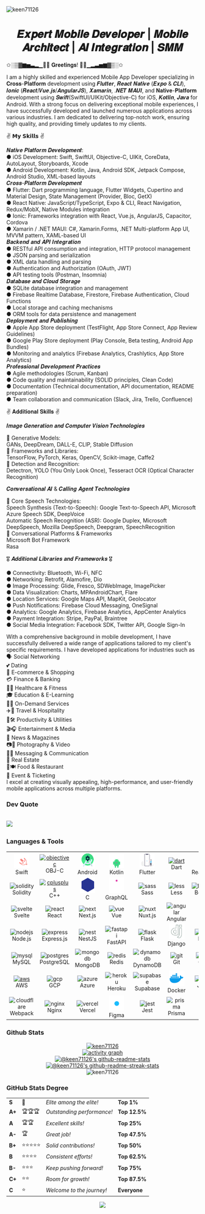 <p align="left"> <img src="https://komarev.com/ghpvc/?username=keen71126&label=Profile%20views&color=0e75b6&style=flat" alt="keen71126" /> </p>

<h1 align="center">𝑬𝒙𝒑𝒆𝒓𝒕 𝑴𝒐𝒃𝒊𝒍𝒆 𝑫𝒆𝒗𝒆𝒍𝒐𝒑𝒆𝒓 | 𝑴𝒐𝒃𝒊𝒍𝒆 𝑨𝒓𝒄𝒉𝒊𝒕𝒆𝒄𝒕 | 𝑨𝑰 𝑰𝒏𝒕𝒆𝒈𝒓𝒂𝒕𝒊𝒐𝒏 | 𝑺𝑴𝑴</h1>

<div>
<p>✩░▒▓▆▅▃▂▁👋😀 𝐆𝐫𝐞𝐞𝐭𝐢𝐧𝐠𝐬! 👋😄▁▂▃▅▆▓▒░✩

I am a highly skilled and experienced Mobile App Developer specializing in 𝐂𝐫𝐨𝐬𝐬-𝐏𝐥𝐚𝐭𝐟𝐨𝐫𝐦 development using 𝑭𝒍𝒖𝒕𝒕𝒆𝒓, 𝑹𝒆𝒂𝒄𝒕 𝑵𝒂𝒕𝒊𝒗𝒆 (𝑬𝒙𝒑𝒐 & 𝑪𝑳𝑰), 𝑰𝒐𝒏𝒊𝒄 (𝑹𝒆𝒂𝒄𝒕/𝑽𝒖𝒆.𝒋𝒔/𝑨𝒏𝒈𝒖𝒍𝒂𝒓𝑱𝑺), 𝑿𝒂𝒎𝒂𝒓𝒊𝒏, .𝑵𝑬𝑻 𝑴𝑨𝑼𝑰, and 𝐍𝐚𝐭𝐢𝐯𝐞-𝐏𝐥𝐚𝐭𝐟𝐨𝐫𝐦 development using 𝑺𝒘𝒊𝒇𝒕(SwiftUI/UIKit/Objective-C) for iOS, 𝑲𝒐𝒕𝒍𝒊𝒏, 𝑱𝒂𝒗𝒂 for Android. With a strong focus on delivering exceptional mobile experiences, I have successfully developed and launched numerous applications across various industries. I am dedicated to delivering top-notch work, ensuring high quality, and providing timely updates to my clients.

✌ 𝗠𝘆 𝗦𝗸𝗶𝗹𝗹𝘀 ✌

𝑵𝒂𝒕𝒊𝒗𝒆 𝑷𝒍𝒂𝒕𝒇𝒐𝒓𝒎 𝑫𝒆𝒗𝒆𝒍𝒐𝒑𝒎𝒆𝒏𝒕:<br/>
● iOS Development: Swift, SwiftUI, Objective-C, UIKit, CoreData, AutoLayout, Storyboards, Xcode<br/>
● Android Development: Kotlin, Java, Android SDK, Jetpack Compose, Android Studio, XML-based layouts<br/>
𝑪𝒓𝒐𝒔𝒔-𝑷𝒍𝒂𝒕𝒇𝒐𝒓𝒎 𝑫𝒆𝒗𝒆𝒍𝒐𝒑𝒎𝒆𝒏𝒕<br/>
● Flutter: Dart programming language, Flutter Widgets, Cupertino and Material Design, State Management (Provider, Bloc, GetX)<br/>
● React Native: JavaScript/TypeScript, Expo & CLI, React Navigation, Redux/MobX, Native Modules integration<br/>
● Ionic: Frameworks integration with React, Vue.js, AngularJS, Capacitor, Cordova<br/>
● Xamarin / .NET MAUI: C#, Xamarin.Forms, .NET Multi-platform App UI, MVVM pattern, XAML-based UI<br/>
𝑩𝒂𝒄𝒌𝒆𝒏𝒅 𝒂𝒏𝒅 𝑨𝑷𝑰 𝑰𝒏𝒕𝒆𝒈𝒓𝒂𝒕𝒊𝒐𝒏<br/>
● RESTful API consumption and integration, HTTP protocol management<br/>
● JSON parsing and serialization<br/>
● XML data handling and parsing<br/>
● Authentication and Authorization (OAuth, JWT)<br/>
● API testing tools (Postman, Insomnia)<br/>
𝑫𝒂𝒕𝒂𝒃𝒂𝒔𝒆 𝒂𝒏𝒅 𝑪𝒍𝒐𝒖𝒅 𝑺𝒕𝒐𝒓𝒂𝒈𝒆<br/>
● SQLite database integration and management<br/>
● Firebase Realtime Database, Firestore, Firebase Authentication, Cloud Functions<br/>
● Local storage and caching mechanisms<br/>
● ORM tools for data persistence and management<br/>
𝑫𝒆𝒑𝒍𝒐𝒚𝒎𝒆𝒏𝒕 𝒂𝒏𝒅 𝑷𝒖𝒃𝒍𝒊𝒔𝒉𝒊𝒏𝒈<br/>
● Apple App Store deployment (TestFlight, App Store Connect, App Review Guidelines)<br/>
● Google Play Store deployment (Play Console, Beta testing, Android App Bundles)<br/>
● Monitoring and analytics (Firebase Analytics, Crashlytics, App Store Analytics)<br/>
𝑷𝒓𝒐𝒇𝒆𝒔𝒔𝒊𝒐𝒏𝒂𝒍 𝑫𝒆𝒗𝒆𝒍𝒐𝒑𝒎𝒆𝒏𝒕 𝑷𝒓𝒂𝒄𝒕𝒊𝒄𝒆𝒔<br/>
● Agile methodologies (Scrum, Kanban)<br/>
● Code quality and maintainability (SOLID principles, Clean Code)<br/>
● Documentation (Technical documentation, API documentation, README preparation)<br/>
● Team collaboration and communication (Slack, Jira, Trello, Confluence)<br/>

✌ 𝐀𝐝𝐝𝐢𝐭𝐢𝐨𝐧𝐚𝐥 𝐒𝐤𝐢𝐥𝐥𝐬 ✌

𝑰𝒎𝒂𝒈𝒆 𝑮𝒆𝒏𝒆𝒓𝒂𝒕𝒊𝒐𝒏 𝒂𝒏𝒅 𝑪𝒐𝒎𝒑𝒖𝒕𝒆𝒓 𝑽𝒊𝒔𝒊𝒐𝒏 𝑻𝒆𝒄𝒉𝒏𝒐𝒍𝒐𝒈𝒊𝒆𝒔

🌟 Generative Models:<br/>
GANs, DeepDream, DALL-E, CLIP, Stable Diffusion<br/>
🌟 Frameworks and Libraries:<br/>
TensorFlow, PyTorch, Keras, OpenCV, Scikit-image, Caffe2<br/>
🌟 Detection and Recognition:<br/>
Detectron, YOLO (You Only Look Once), Tesseract OCR (Optical Character Recognition)<br/>

𝑪𝒐𝒏𝒗𝒆𝒓𝒔𝒂𝒕𝒊𝒐𝒏𝒂𝒍 𝑨𝑰 & 𝑪𝒂𝒍𝒍𝒊𝒏𝒈 𝑨𝒈𝒆𝒏𝒕 𝑻𝒆𝒄𝒉𝒏𝒐𝒍𝒐𝒈𝒊𝒆𝒔

🌟 Core Speech Technologies:<br/>
Speech Synthesis (Text-to-Speech): Google Text-to-Speech API, Microsoft Azure Speech SDK, DeepVoice<br/>
Automatic Speech Recognition (ASR): Google Duplex, Microsoft DeepSpeech, Mozilla DeepSpeech, Deepgram, SpeechRecognition<br/>
🌟 Conversational Platforms & Frameworks<br/>
Microsoft Bot Framework<br/>
Rasa<br/>

🎖 𝑨𝒅𝒅𝒊𝒕𝒊𝒐𝒏𝒂𝒍 𝑳𝒊𝒃𝒓𝒂𝒓𝒊𝒆𝒔 𝒂𝒏𝒅 𝑭𝒓𝒂𝒎𝒆𝒘𝒐𝒓𝒌𝒔 🎖

● Connectivity: Bluetooth, Wi-Fi, NFC<br/>
● Networking: Retrofit, Alamofire, Dio<br/>
● Image Processing: Glide, Fresco, SDWebImage, ImagePicker<br/>
● Data Visualization: Charts, MPAndroidChart, Flare<br/>
● Location Services: Google Maps API, MapKit, Geolocator<br/>
● Push Notifications: Firebase Cloud Messaging, OneSignal<br/>
● Analytics: Google Analytics, Firebase Analytics, AppCenter Analytics<br/>
● Payment Integration: Stripe, PayPal, Braintree<br/>
● Social Media Integration: Facebook SDK, Twitter API, Google Sign-In<br/>

With a comprehensive background in mobile development, I have successfully delivered a wide range of applications tailored to my client's specific requirements.
I have developed applications for industries such as<br/>
🗣️ Social Networking<br/>
💕 Dating<br/>
🛒 E-commerce & Shopping<br/>
💳 Finance & Banking<br/>
🏥💪 Healthcare & Fitness<br/>
🎓 Education & E-Learning<br/>
🚗🛵 On-Demand Services<br/>
✈️🏨 Travel & Hospitality<br/>
📅🛠️ Productivity & Utilities<br/>
🎬🎧 Entertainment & Media<br/>
📰 News & Magazines<br/>
📷🎥 Photography & Video<br/>
💬📱 Messaging & Communication<br/>
🏡 Real Estate<br/>
🍔🍽️ Food & Restaurant<br/>
🎫 Event & Ticketing<br/>
I excel at creating visually appealing, high-performance, and user-friendly mobile applications across multiple platforms.</p>

</div>

### Dev Quote

## ![](https://quotes-github-readme.vercel.app/api?type=horizontal&theme=light)

### Languages & Tools

<table align="center">
  <tr>
      <td align="center" width="96">
          <a href="https://developer.apple.com/swift/" target="_blank" rel="noreferrer"> <img src="./assets/swift.svg" alt="swift" width="40" height="40"/> </a> 
      <br>Swift
    </td>
    <td align="center" width="96">
        <a href="https://developer.apple.com/library/archive/documentation/Cocoa/Conceptual/ProgrammingWithObjectiveC/Introduction/Introduction.html" target="_blank" rel="noreferrer"> <img src="https://www.vectorlogo.zone/logos/apple_objectivec/apple_objectivec-icon.svg" alt="objectivec" width="40" height="40"/> </a> 
      <br>OBJ-C
    </td>
    <td align="center" width="96">
          <a href="https://developer.android.com" target="_blank" rel="noreferrer"> <img src="./assets/android.gif" alt="android" width="40" height="40"/> </a> 
      <br>Android
    </td>
    <td align="center" width="96">
          <a href="https://kotlinlang.org" target="_blank" rel="noreferrer"> <img src="./assets/kotlin.gif" alt="kotlin" width="40" height="40"/> </a> 
      <br>Kotlin
    </td>
    <td align="center"  width="96">
          <a href="https://flutter.dev" target="_blank" rel="noreferrer"> <img src="./assets/flutter.gif" alt="flutter" width="40" height="40"/> </a> 
      <br>Flutter
    </td>
    <td align="center" width="96">
         <a href="https://dart.dev" target="_blank" rel="noreferrer"> <img src="https://www.vectorlogo.zone/logos/dartlang/dartlang-icon.svg" alt="dart" width="40" height="40"/> </a> 
      <br>Dart
    </td>
        <td align="center" width="96">
          <a href="https://reactnative.dev/" target="_blank" rel="noreferrer"> <img src="./assets/react.gif" alt="reactnative" width="40" height="40"/> </a> 
      <br>ReactNative
    </td>
    <td align="center" width="96">
          <a href="https://ionicframework.com" target="_blank" rel="noreferrer"> <img src="https://upload.wikimedia.org/wikipedia/commons/d/d1/Ionic_Logo.svg" alt="ionic" width="40" height="40"/> </a> 
      <br>Ionic
    </td>
    <td align="center" width="96">
         <a href="https://dotnet.microsoft.com/apps/xamarin" target="_blank" rel="noreferrer"> <img src="https://raw.githubusercontent.com/detain/svg-logos/780f25886640cef088af994181646db2f6b1a3f8/svg/xamarin.svg" alt="xamarin" width="40" height="40"/> </a> 
      <br>Xamarin
    </td>
  </tr>
  <tr>
    <td align="center"  width="96">
        <img src="https://skillicons.dev/icons?i=solidity" width="48" height="48" alt="solidity" />
      <br>Solidity
    </td>
    <td align="center" width="96">
          <a href="https://www.w3schools.com/cpp/" target="_blank" rel="noreferrer"> <img src="https://techstack-generator.vercel.app/cpp-icon.svg" alt="cplusplus" width="40" height="40"/> </a> 
      <br>C++
    </td>
    <td align="center" width="96">
          <a href="https://www.cprogramming.com/" target="_blank" rel="noreferrer"> <img src="./assets//c.gif" alt="c" width="40" height="40"/> </a> 
      <br>C
    </td>
    <td align="center" width="96">
          <a href="https://graphql.org" target="_blank" rel="noreferrer"> <img src="./assets/graphql.svg" alt="graphql" width="40" height="40"/> </a> 
      <br>GraphQL
    </td>
    <td align="center" width="96">
        <img src="https://techstack-generator.vercel.app/sass-icon.svg" width="48" height="48" alt="sass" />
      <br>Sass
    </td>
    <td align="center" width="96">
        <img src="https://skillicons.dev/icons?i=less" width="48" height="48" alt="less" />
      <br>Less
    </td>
    <td align="center" width="96">
        <img src="https://skillicons.dev/icons?i=bootstrap" width="48" height="48" alt="bootstrap" />
      <br>Bootstrap
    </td>
    <td align="center" width="96">
        <img src="https://skillicons.dev/icons?i=tailwind" width="48" height="48" alt="tailwind" />
      <br>Tailwind
    </td>
    <td align="center" width="96">
        <img src="https://skillicons.dev/icons?i=mui" width="48" height="48" alt="mui" />
      <br>MUI
    </td>
  </tr>
  <tr>
    <td align="center" width="96">
        <img src="https://skillicons.dev/icons?i=svelte" width="48" height="48" alt="svelte" />
      <br>Svelte
    </td>
    <td align="center"  width="96">
        <img src="https://techstack-generator.vercel.app/react-icon.svg" width="48" height="48" alt="react" />
      <br>React
    </td>
    <td align="center" width="96">
        <img src="https://skillicons.dev/icons?i=next" width="48" height="48" alt="next" />
      <br>Next.js
    </td>
    <td align="center" width="96">
        <img src="https://skillicons.dev/icons?i=vue" width="48" height="48" alt="vue" />
      <br>Vue
    </td>
    <td align="center" width="96">
        <img src="https://skillicons.dev/icons?i=nuxt" width="48" height="48" alt="nuxt" />
      <br>Nuxt.js
    </td>
    <td align="center" width="96">
        <img src="https://skillicons.dev/icons?i=angular" width="48" height="48" alt="angular" />
      <br>Angular
    </td>
    <td align="center" width="96">
        <img src="https://skillicons.dev/icons?i=lit" width="48" height="48" alt="lit" />
      <br>Lit
    </td>
    <td align="center" width="96">
        <img src="https://skillicons.dev/icons?i=ember" width="48" height="48" alt="ember" />
      <br>Ember.js
    </td>
    <td align="center" width="96">
        <img src="https://skillicons.dev/icons?i=solidjs" width="48" height="48" alt="solidjs" />
      <br>SolidJS
    </td>
  </tr>
  <tr>
    <td align="center"  width="96">
        <img src="https://skillicons.dev/icons?i=nodejs" width="48" height="48" alt="nodejs" />
      <br>Node.js
    </td>
    <td align="center" width="96">
        <img src="https://skillicons.dev/icons?i=express" width="48" height="48" alt="express" />
      <br>Express.js
    </td>
    <td align="center" width="96">
        <img src="https://skillicons.dev/icons?i=nest" width="48" height="48" alt="nest" />
      <br>NestJS
    </td>
    <td align="center" width="96">
        <img src="https://skillicons.dev/icons?i=fastapi" width="48" height="48" alt="fastapi" />
      <br>FastAPI
    </td>
    <td align="center" width="96">
        <img src="https://skillicons.dev/icons?i=flask" width="48" height="48" alt="flask" />
      <br>Flask
    </td>
    <td align="center" width="96">
          <a href="https://www.djangoproject.com/" target="_blank" rel="noreferrer"> <img src=".//assets//django.svg" alt="django" width="40" height="40"/> </a> 
      <br>Django
    </td>
    <td align="center" width="96">
        <img src="https://techstack-generator.vercel.app/python-icon.svg" width="48" height="48" alt="Python" />
      <br>Python
    </td>
    <td align="center" width="96">
        <img src="https://skillicons.dev/icons?i=laravel" width="48" height="48" alt="laravel" />
      <br>Laravel
    </td>
    <td align="center" width="96">
        <img src="https://skillicons.dev/icons?i=rails" width="48" height="48" alt="rails" />
      <br>RoR
    </td>
  </tr>
  <tr>
    <td align="center"  width="96">
        <img src="https://techstack-generator.vercel.app/mysql-icon.svg" width="48" height="48" alt="mysql" />
      <br>MySQL
    </td>
    <td align="center" width="96">
        <img src="https://skillicons.dev/icons?i=postgres" width="48" height="48" alt="postgres" />
      <br>PostgreSQL
    </td>
    <td align="center" width="96">
        <img src="https://skillicons.dev/icons?i=mongodb" width="48" height="48" alt="mongodb" />
      <br>MongoDB
    </td>
    <td align="center" width="96">
        <img src="https://skillicons.dev/icons?i=redis" width="48" height="48" alt="redis" />
      <br>Redis
    </td>
    <td align="center" width="96">
        <img src="https://skillicons.dev/icons?i=dynamodb" width="48" height="48" alt="dynamodb" />
      <br>DynamoDB
    </td>
    <td align="center" width="96">
        <img src="https://skillicons.dev/icons?i=git" width="48" height="48" alt="git" />
      <br>Git
    </td>
    <td align="center" width="96">
        <img src="https://techstack-generator.vercel.app/github-icon.svg" width="48" height="48" alt="github" />
      <br>GitHub
    </td>
    <td align="center" width="96">
        <img src="https://skillicons.dev/icons?i=gitlab" width="48" height="48" alt="gitlab" />
      <br>GitLab
    </td>
    <td align="center" width="96">
        <img src="https://skillicons.dev/icons?i=bitbucket" width="48" height="48" alt="bitbucket" />
      <br>Bitbucket
    </td>
  </tr>
  <tr>
    <td align="center"  width="96">
          <a href="https://aws.amazon.com" target="_blank" rel="noreferrer"> <img src="https://techstack-generator.vercel.app/aws-icon.svg" alt="aws" width="40" height="40"/> </a> 
      <br>AWS
    </td>
    <td align="center" width="96">
        <img src="https://skillicons.dev/icons?i=gcp" width="48" height="48" alt="gcp" />
      <br>GCP
    </td>
    <td align="center" width="96">
        <img src="https://skillicons.dev/icons?i=azure" width="48" height="48" alt="azure" />
      <br>Azure
    </td>
    <td align="center" width="96">
        <img src="https://skillicons.dev/icons?i=heroku" width="48" height="48" alt="heroku" />
      <br>Heroku
    </td>
    <td align="center" width="96">
        <img src="https://skillicons.dev/icons?i=supabase" width="48" height="48" alt="supabase" />
      <br>Supabase
    </td>
    <td align="center" width="96">
          <a href="https://www.docker.com/" target="_blank" rel="noreferrer"> <img src="./assets/docker.svg" alt="docker" width="40" height="40"/> </a> 
      <br>Docker
    </td>
    <td align="center" width="96">
        <img src="https://skillicons.dev/icons?i=jenkins" width="48" height="48" alt="jenkins" />
      <br>Jenkins
    </td>
    <td align="center" width="96">
        <img src="https://techstack-generator.vercel.app/kubernetes-icon.svg" width="48" height="48" alt="kubernetes" />
      <br>Kubernetes
    </td>
    <td align="center" width="96">
        <img src="https://skillicons.dev/icons?i=terraform" width="48" height="48" alt="terraform" />
      <br>Terraform
    </td>
  </tr>
  <tr>
    <td align="center" width="96">
        <img src="https://techstack-generator.vercel.app/webpack-icon.svg" width="48" height="48" alt="cloudflare" />
      <br>Webpack
    </td>
    <td align="center" width="96">
        <img src="https://techstack-generator.vercel.app/nginx-icon.svg" width="48" height="48" alt="nginx" />
      <br>Nginx
    </td>
    <td align="center" width="96">
        <img src="https://skillicons.dev/icons?i=vercel" width="48" height="48" alt="vercel" />
      <br>Vercel
    </td>
    <td align="center" width="96">
          <a href="https://www.figma.com/" target="_blank" rel="noreferrer"> <img src="./assets/figma.gif" alt="figma" width="40" height="40"/> </a> 
      <br>Figma
    </td>
    <td align="center" width="96">
        <img src="https://techstack-generator.vercel.app/jest-icon.svg" width="48" height="48" alt="jest" />
      <br>Jest
    </td>
    <td align="center" width="96">
        <img src="https://skillicons.dev/icons?i=prisma" width="48" height="48" alt="prisma" />
      <br>Prisma
    </td>
    <td align="center" width="96">
        <img src="https://skillicons.dev/icons?i=ai" width="48" height="48" alt="ai" />
      <br>AI
    </td>
    <td align="center" width="96">
        <img src="https://skillicons.dev/icons?i=bash" width="48" height="48" alt="bash" />
      <br>Bash
    </td>
     <td align="center" width="96">
        <img src="https://techstack-generator.vercel.app/java-icon.svg" width="48" height="48" alt="bash" />
      <br>Java
    </td>
  </tr>
</table>

### Github Stats

<div align="center"><a href="https://github.com/keen71126?tab=achievements"><img src="https://github-profile-trophy.vercel.app/?username=keen71126&theme=onestar&no-frame=false" alt="keen71126"/></a></div>
<div align="center">
<a href="https://github.com/keen71126">
<img src="https://github-readme-activity-graph.vercel.app/graph?username=keen71126&theme=react-dark&hide_border=false&hide_title=false&area=true&custom_title=Total%20contribution%20graph%20in%20all%20repo" alt="activity graph">
</a>
</div>
<div align="center">
 <a href="https://github.com/keen71126?tab=repositories"><img src="https://github-readme-stats.vercel.app/api?username=keen71126&theme=gotham&show_icons=true&count_private=true&hide_border=false" alt="@keen71126's github-readme-stats"/></a>
<a href="https://github.com/keen71126?tab=stars"><img src="https://github-readme-streak-stats.herokuapp.com?user=keen71126&theme=gotham&hide_border=false&date_format=M%20j%5B%2C%20Y%5D" alt="@keen71126's github-readme-streak-stats"/></a>
</div>
<div align="center">
<img src="https://github-readme-stats-one-bice.vercel.app/api/top-langs?username=keen71126&theme=gotham&hide_border=false&show_icons=true&locale=en&layout=compact" alt="keen71126"/>
</div>

### GitHub Stats Degree

<div align="left">
<table>
<tr>
<td><strong>S</strong></td>
<td>👑</td>
<td><em>Elite among the elite!</em></td>
<td><strong>Top 1%</strong></td>
</tr>
<tr>
<td><strong>A+</strong></td>
<td>🏆🏆🏆</td>
<td><em>Outstanding performance!</em></td>
<td><strong>Top 12.5%</strong></td>
</tr>
<tr>
<td><strong>A</strong></td>
<td>🏆🏆</td>
<td><em>Excellent skills!</em></td>
<td><strong>Top 25%</strong></td>
</tr>
<tr>
<td><strong>A-</strong></td>
<td>🏆</td>
<td><em>Great job!</em></td>
<td><strong>Top 47.5%</strong></td>
</tr>
<tr>
<td><strong>B+</strong></td>
<td>⭐⭐⭐⭐⭐</td>
<td><em>Solid contributions!</em></td>
<td><strong>Top 50%</strong></td>
</tr>
<tr>
<td><strong>B</strong></td>
<td>⭐⭐⭐⭐</td>
<td><em>Consistent efforts!</em></td>
<td><strong>Top 62.5%</strong></td>
</tr>
<tr>
<td><strong>B-</strong></td>
<td>⭐⭐⭐</td>
<td><em>Keep pushing forward!</em></td>
<td><strong>Top 75%</strong></td>
</tr>
<tr>
<td><strong>C+</strong></td>
<td>⭐⭐</td>
<td><em>Room for growth!</em></td>
<td><strong>Top 87.5%</strong></td>
</tr>
<tr>
<td><strong>C</strong></td>
<td>⭐</td>
<td><em>Welcome to the journey!</em></td>
<td><strong>Everyone</strong></td>
</tr>
</table>
</div>

<p align="center">
  <img src="https://capsule-render.vercel.app/api?type=waving&color=gradient&height=65&section=footer"/>
</p>
